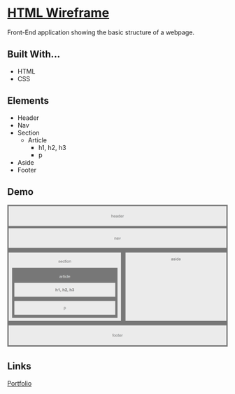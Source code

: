 # [HTML Wireframe](https://lmboyle.github.io/htmlWireframe/)

Front-End application showing the basic structure of a webpage.

## Built With...
* HTML
* CSS

## Elements
- Header
- Nav
- Section
    - Article
        - h1, h2, h3
        - p
- Aside
- Footer

## Demo
![Demo Img](demoScreenshot.png)

## Links
[Portfolio](https://lmboyle.github.io/)